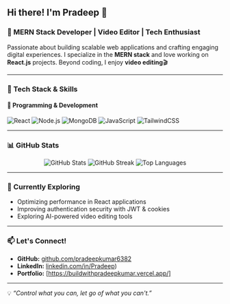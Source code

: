 ## Hi there! I'm Pradeep 👋

### 🚀 MERN Stack Developer | Video Editor | Tech Enthusiast

Passionate about building scalable web applications and crafting engaging digital experiences. I specialize in the **MERN stack** and love working on **React.js** projects. Beyond coding, I enjoy **video editing**🎬

---

### 🔧 Tech Stack & Skills

#### 🚀 Programming & Development
![React](https://img.shields.io/badge/React-20232A?style=for-the-badge&logo=react&logoColor=61DAFB)
![Node.js](https://img.shields.io/badge/Node.js-43853D?style=for-the-badge&logo=node.js&logoColor=white)
![MongoDB](https://img.shields.io/badge/MongoDB-4EA94B?style=for-the-badge&logo=mongodb&logoColor=white)
![JavaScript](https://img.shields.io/badge/JavaScript-F7DF1E?style=for-the-badge&logo=javascript&logoColor=black)
![TailwindCSS](https://img.shields.io/badge/TailwindCSS-38B2AC?style=for-the-badge&logo=tailwind-css&logoColor=white)

---

### 📊 GitHub Stats

<div align="center">
  <img src="https://github-readme-stats.vercel.app/api?username=pradeepkumar6382&show_icons=true&theme=radical" alt="GitHub Stats" />
  <img src="https://streak-stats.demolab.com?user=pradeepkumar6382&theme=radical" alt="GitHub Streak" />
  <img src="https://github-readme-stats.vercel.app/api/top-langs/?username=pradeepkumar6382&layout=compact&theme=radical" alt="Top Languages" />
</div>


---

### 📌 Currently Exploring
- Optimizing performance in React applications
- Improving authentication security with JWT & cookies
- Exploring AI-powered video editing tools

---

### 📫 Let's Connect!
- **GitHub:** [github.com/pradeepkumar6382](https://github.com/pradeepkumar6382)
- **LinkedIn:** [linkedin.com/in/Pradeep](https://www.linkedin.com/in/pradeep-kumar-77303a278/))
- **Portfolio:** [https://buildwithpradeepkumar.vercel.app/]

---

💡 *“Control what you can, let go of what you can't.”*
